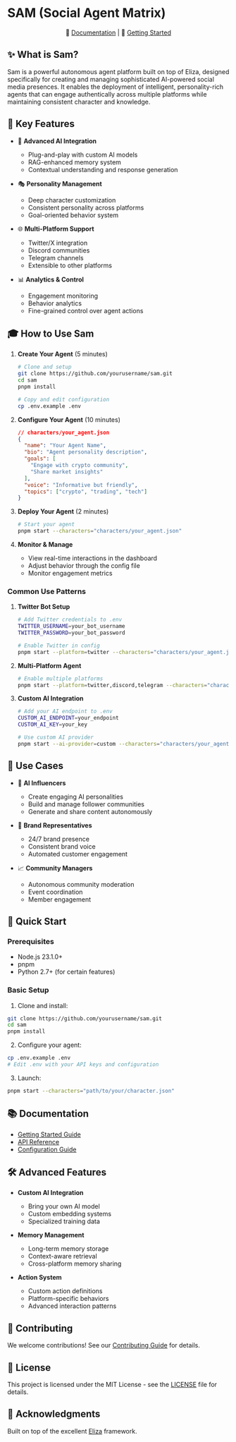 # SAM (Social Agent Matrix)



<div align="center">
  
  📖 [Documentation](./docs/docs/) | 🎯 [Getting Started](./docs/docs/tasks/task_getting_started.md)
  
</div>

## ✨ What is Sam?

Sam is a powerful autonomous agent platform built on top of Eliza, designed specifically for creating and managing sophisticated AI-powered social media presences. It enables the deployment of intelligent, personality-rich agents that can engage authentically across multiple platforms while maintaining consistent character and knowledge.

## 🚀 Key Features

- 🧠 **Advanced AI Integration**
  - Plug-and-play with custom AI models
  - RAG-enhanced memory system
  - Contextual understanding and response generation

- 🎭 **Personality Management**
  - Deep character customization
  - Consistent personality across platforms
  - Goal-oriented behavior system

- 🌐 **Multi-Platform Support**
  - Twitter/X integration
  - Discord communities
  - Telegram channels
  - Extensible to other platforms

- 📊 **Analytics & Control**
  - Engagement monitoring
  - Behavior analytics
  - Fine-grained control over agent actions

## 🎓 How to Use Sam

1. **Create Your Agent** (5 minutes)
   ```bash
   # Clone and setup
   git clone https://github.com/yourusername/sam.git
   cd sam
   pnpm install
   
   # Copy and edit configuration
   cp .env.example .env
   ```

2. **Configure Your Agent** (10 minutes)
   ```json
   // characters/your_agent.json
   {
     "name": "Your Agent Name",
     "bio": "Agent personality description",
     "goals": [
       "Engage with crypto community",
       "Share market insights"
     ],
     "voice": "Informative but friendly",
     "topics": ["crypto", "trading", "tech"]
   }
   ```

3. **Deploy Your Agent** (2 minutes)
   ```bash
   # Start your agent
   pnpm start --characters="characters/your_agent.json"
   ```

4. **Monitor & Manage**
   - View real-time interactions in the dashboard
   - Adjust behavior through the config file
   - Monitor engagement metrics

### Common Use Patterns

1. **Twitter Bot Setup**
   ```bash
   # Add Twitter credentials to .env
   TWITTER_USERNAME=your_bot_username
   TWITTER_PASSWORD=your_bot_password
   
   # Enable Twitter in config
   pnpm start --platform=twitter --characters="characters/your_agent.json"
   ```

2. **Multi-Platform Agent**
   ```bash
   # Enable multiple platforms
   pnpm start --platform=twitter,discord,telegram --characters="characters/your_agent.json"
   ```

3. **Custom AI Integration**
   ```bash
   # Add your AI endpoint to .env
   CUSTOM_AI_ENDPOINT=your_endpoint
   CUSTOM_AI_KEY=your_key
   
   # Use custom AI provider
   pnpm start --ai-provider=custom --characters="characters/your_agent.json"
   ```

## 🎯 Use Cases

- 🤖 **AI Influencers**
  - Create engaging AI personalities
  - Build and manage follower communities
  - Generate and share content autonomously

- 🎯 **Brand Representatives**
  - 24/7 brand presence
  - Consistent brand voice
  - Automated customer engagement

- 📈 **Community Managers**
  - Autonomous community moderation
  - Event coordination
  - Member engagement

## 🚀 Quick Start

### Prerequisites

- Node.js 23.1.0+
- pnpm
- Python 2.7+ (for certain features)

### Basic Setup

1. Clone and install:
```bash
git clone https://github.com/yourusername/sam.git
cd sam
pnpm install
```

2. Configure your agent:
```bash
cp .env.example .env
# Edit .env with your API keys and configuration
```

3. Launch:
```bash
pnpm start --characters="path/to/your/character.json"
```

## 📚 Documentation

- [Getting Started Guide](./docs/docs/tasks/task_getting_started.md)
- [API Reference](./docs/api/index.md)
- [Configuration Guide](./docs/docs/guides/configuration.md)

## 🛠 Advanced Features

- **Custom AI Integration**
  - Bring your own AI model
  - Custom embedding systems
  - Specialized training data

- **Memory Management**
  - Long-term memory storage
  - Context-aware retrieval
  - Cross-platform memory sharing

- **Action System**
  - Custom action definitions
  - Platform-specific behaviors
  - Advanced interaction patterns

## 🤝 Contributing

We welcome contributions! See our [Contributing Guide](./docs/docs/community/contributing.md) for details.

## 📜 License

This project is licensed under the MIT License - see the [LICENSE](LICENSE) file for details.

## 🌟 Acknowledgments

Built on top of the excellent [Eliza](https://github.com/ai16z/eliza) framework.

